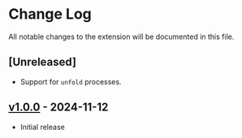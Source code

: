 # Change Log

All notable changes to the extension will be documented in this file.

## [Unreleased]

- Support for `unfold` processes.

## [v1.0.0] - 2024-11-12

- Initial release

[v1.0.0]: https://github.com/RiscadoA/vscode-class/releases/tag/v1.0.0
